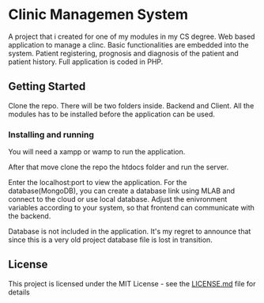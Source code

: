 # Clinic Managemen System
A project that i created for one of my modules in my CS degree. Web based application to manage a clinc. Basic functionalities are embedded into the system. Patient registering, prognosis and diagnosis of the patient and patient history. Full application is coded in PHP.

## Getting Started

Clone the repo.
There will be two folders inside. Backend and Client.
All the modules has to be installed before the application can be used.

### Installing and running

You will need a xampp or wamp to run the application.

After that move clone the repo the htdocs folder and run the server.

Enter the localhost:port to view the application.
For the database(MongoDB), you can create a database link using MLAB and connect to the cloud or use local database.
Adjust the enivronment variables according to your system, so that frontend can communicate with the backend.

Database is not included in the application. It's my regret to announce that since this is a very old project database file is lost in transition.

## License

This project is licensed under the MIT License - see the [LICENSE.md](LICENSE.md) file for details
